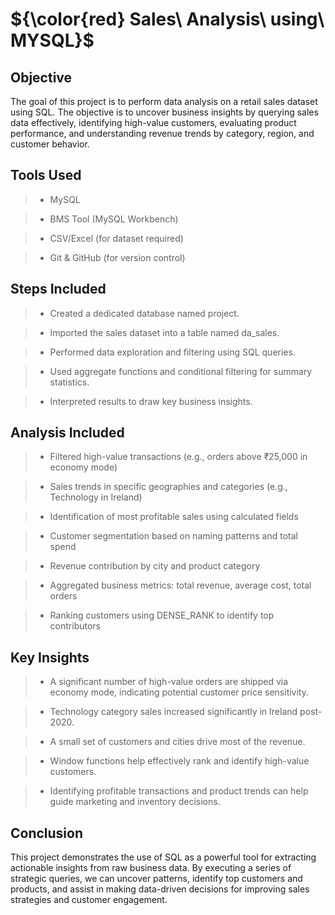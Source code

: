 # ${\color{red} Sales\ Analysis\ using\ MYSQL}$

## Objective

The goal of this project is to perform data analysis on a retail sales dataset using SQL. The objective is to uncover business insights by querying sales data effectively, identifying high-value customers, evaluating product performance, and understanding revenue trends by category, region, and customer behavior.

## Tools Used

>- MySQL

>- BMS Tool (MySQL Workbench)

>- CSV/Excel (for dataset required)

>- Git & GitHub (for version control)

## Steps Included

>- Created a dedicated database named project.

>- Imported the sales dataset into a table named da_sales.

>- Performed data exploration and filtering using SQL queries.

>- Used aggregate functions and conditional filtering for summary statistics.

>- Interpreted results to draw key business insights.

## Analysis Included

>- Filtered high-value transactions (e.g., orders above ₹25,000 in economy mode)

>- Sales trends in specific geographies and categories (e.g., Technology in Ireland)

>- Identification of most profitable sales using calculated fields

>- Customer segmentation based on naming patterns and total spend

>- Revenue contribution by city and product category

>- Aggregated business metrics: total revenue, average cost, total orders

>- Ranking customers using DENSE_RANK to identify top contributors

## Key Insights

>- A significant number of high-value orders are shipped via economy mode, indicating potential customer price sensitivity.

>- Technology category sales increased significantly in Ireland post-2020.

>- A small set of customers and cities drive most of the revenue.

>- Window functions help effectively rank and identify high-value customers.

>- Identifying profitable transactions and product trends can help guide marketing and inventory decisions.

## Conclusion
This project demonstrates the use of SQL as a powerful tool for extracting actionable insights from raw business data. By executing a series of strategic queries, we can uncover patterns, identify top customers and products, and assist in making data-driven decisions for improving sales strategies and customer engagement.
